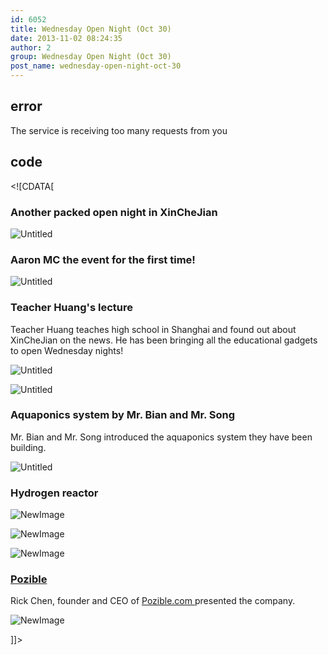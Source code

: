 ```yaml
---
id: 6052
title: Wednesday Open Night (Oct 30)
date: 2013-11-02 08:24:35
author: 2
group: Wednesday Open Night (Oct 30)
post_name: wednesday-open-night-oct-30
---
```


## error
The service is receiving too many requests from you

## code
 <!\[CDATA\[

### Another packed open night in XinCheJian

![Untitled](http://139.162.84.35/wp-content/uploads/2013/11/untitled1.jpg "untitled.jpg")

### Aaron MC the event for the first time!

![Untitled](http://139.162.84.35/wp-content/uploads/2013/11/untitled.jpg "untitled.jpg")

### Teacher Huang's lecture

Teacher Huang teaches high school in Shanghai and found out about XinCheJian on the news. He has been bringing all the educational gadgets to open Wednesday nights!

![Untitled](http://139.162.84.35/wp-content/uploads/2013/11/untitled2.jpg "untitled.jpg")

![Untitled](http://139.162.84.35/wp-content/uploads/2013/11/untitled3.jpg "untitled.jpg")

### Aquaponics system by Mr. Bian and Mr. Song

Mr. Bian and Mr. Song introduced the aquaponics system they have been building. 

![Untitled](http://139.162.84.35/wp-content/uploads/2013/11/untitled4.jpg "untitled.jpg")

### Hydrogen reactor

![NewImage](http://139.162.84.35/wp-content/uploads/2013/11/NewImage.png "NewImage.png")

![NewImage](http://139.162.84.35/wp-content/uploads/2013/11/NewImage1.png "NewImage.png")

![NewImage](http://139.162.84.35/wp-content/uploads/2013/11/NewImage2.png "NewImage.png")

### [Pozible](http://www.pozible.com)

Rick Chen, founder and CEO of [Pozible.com ](http://www.pozible.com) presented the company.

![NewImage](http://139.162.84.35/wp-content/uploads/2013/11/NewImage3.png "NewImage.png")

\]\]> 
